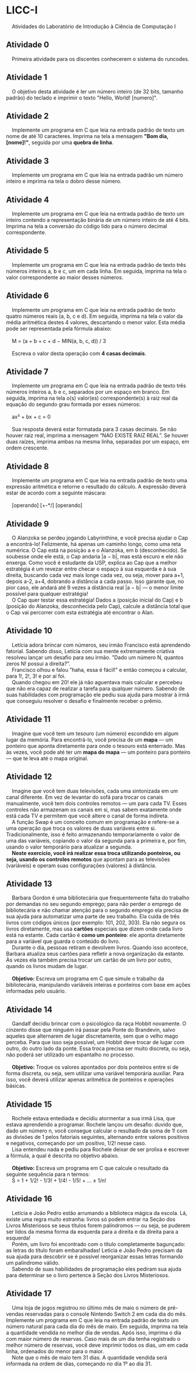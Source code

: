 # LICC-I
&nbsp;&nbsp;&nbsp;&nbsp;Atividades do Laboratório de Introdução à Ciência de Computação I
## Atividade 0
&nbsp;&nbsp;&nbsp;&nbsp;Primeira atividade para os discentes conhecerem o sistema do runcodes.
## Atividade 1
&nbsp;&nbsp;&nbsp;&nbsp;O objetivo desta atividade é ler um número inteiro (de 32 bits, tamanho padrão) do teclado e imprimir o texto "Hello, World! [numero]".
## Atividade 2
&nbsp;&nbsp;&nbsp;&nbsp;Implemente um programa em C que leia na entrada padrão de texto um nome de até 10 caracteres. Imprima na tela a mensagem **"Bom dia, [nome]!"**, seguida por uma **quebra de linha**.
## Atividade 3
&nbsp;&nbsp;&nbsp;&nbsp;Implemente um programa em C que leia na entrada padrão um número inteiro e imprima na tela o dobro desse número.
## Atividade 4
&nbsp;&nbsp;&nbsp;&nbsp;Implemente um programa em C que leia na entrada padrão de texto um inteiro contendo a representação binária de um número inteiro de até 4 bits. Imprima na tela a conversão do código lido para o número decimal correspondente.
## Atividade 5
&nbsp;&nbsp;&nbsp;&nbsp;Implemente um programa em C que leia na entrada padrão de texto três números inteiros a, b e c, um em cada linha. Em seguida, imprima na tela o valor correspondente ao maior desses números.
## Atividade 6
&nbsp;&nbsp;&nbsp;&nbsp;Implemente um programa em C que leia na entrada padrão de texto quatro números reais (a, b, c e d). Em seguida, imprima na tela o valor da média aritmética destes 4 valores, descartando o menor valor. Esta média pode ser representada pela fórmula abaixo:<br><br>
&nbsp;&nbsp;&nbsp;&nbsp;M = (a + b + c + d − MIN(a, b, c, d)) / 3<br><br>
&nbsp;&nbsp;&nbsp;&nbsp;Escreva o valor desta operação com **4 casas decimais**.
## Atividade 7
&nbsp;&nbsp;&nbsp;&nbsp;Implemente um programa em C que leia na entrada padrão de texto três números inteiros a, b e c, separados por um espaço em branco. Em seguida, imprima na tela o(s) valor(es) correspondente(s) à raiz real da equação do segundo grau formada por esses números:<br><br>
&nbsp;&nbsp;&nbsp;&nbsp;ax² + bx + c = 0<br><br>
&nbsp;&nbsp;&nbsp;&nbsp;Sua resposta deverá estar formatada para 3 casas decimais. Se não houver raiz real, imprima a mensagem “NAO EXISTE RAIZ REAL”. Se houver duas raízes, imprima ambas na mesma linha, separadas por um espaço, em ordem crescente.
## Atividade 8
&nbsp;&nbsp;&nbsp;&nbsp;Implemente um programa em C que leia na entrada padrão de texto uma expressão aritmética e retorne o resultado do cálculo. A expressão deverá estar de acordo com a seguinte máscara:<br><br>
&nbsp;&nbsp;&nbsp;&nbsp;[operando] [+-*/] [operando]
## Atividade 9
&nbsp;&nbsp;&nbsp;&nbsp;O Alanzoka se perdeu jogando Labyrinthine, e você precisa ajudar o Cap a encontrá-lo! Felizmente, há apenas um caminho longo, como uma reta numérica. O Cap está na posição a e o Alanzoka, em b (desconhecido). Se soubesse onde ele está, o Cap andaria |a − b|, mas está escuro e ele não enxerga. Como você é estudante da USP, explica ao Cap que a melhor estratégia é um revezar entre checar o espaço à sua esquerda e à sua direita, buscando cada vez mais longe cada vez, ou seja, mover para a+1, depois a-2, a+4, dobrando a distância a cada passo. Isso garante que, no pior caso, ele andará até 9 vezes a distância real |a − b| — o menor limite possível para qualquer estratégia!<br>
&nbsp;&nbsp;&nbsp;&nbsp;O Cap quer testar essa estratégia! Dados a (posição inicial do Cap) e b (posição do Alanzoka, desconhecida pelo Cap), calcule a distância total que o Cap vai percorrer com esta estratégia até encontrar o Alan.
## Atividade 10
&nbsp;&nbsp;&nbsp;&nbsp;Letícia adora brincar com números, seu irmão Francisco está aprendendo fatorial. Sabendo disso, Letícia com sua mente extremamente criativa resolveu lançar um desafio para seu irmão. ”Dado um número N, quantos zeros N! possui a direita?”.<br>
&nbsp;&nbsp;&nbsp;&nbsp;Francisco olhou e falou ”haha, essa é fácil!” e então começou a calcular, para 1!, 2!, 3! e por aí foi.<br>
&nbsp;&nbsp;&nbsp;&nbsp;Quando chegou em 20! ele já não aguentava mais calcular e percebeu que não era capaz de realizar a tarefa para qualquer número. Sabendo de suas habilidades com programação ele pediu sua ajuda para mostrar à irmã que conseguiu resolver o desafio e finalmente receber o prêmio.
## Atividade 11
&nbsp;&nbsp;&nbsp;&nbsp;Imagine que você tem um tesouro (um número) escondido em algum lugar da memória. Para encontrá-lo, você precisa de um **mapa** — um ponteiro que aponta diretamente para onde o tesouro está enterrado. Mas às vezes, você pode até ter um **mapa do mapa** — um ponteiro para ponteiro — que te leva até o mapa original.
## Atividade 12
&nbsp;&nbsp;&nbsp;&nbsp;Imagine que você tem duas televisões, cada uma sintonizada em um canal diferente. Em vez de levantar do sofá para trocar os canais manualmente, você tem dois controles remotos — um para cada TV. Esses controles não armazenam os canais em si, mas sabem exatamente onde está cada TV e permitem que você altere o canal de forma indireta.<br>
&nbsp;&nbsp;&nbsp;&nbsp;A função Swap é um conceito comum em programação e refere-se a uma operação que troca os valores de duas variáveis entre si. Tradicionalmente, isso é feito armazenando temporariamente o valor de uma das variáveis, copiando o valor da segunda para a primeira e, por fim, usando o valor temporário para atualizar a segunda.<br>
&nbsp;&nbsp;&nbsp;&nbsp;**Neste exercício, você irá realizar essa troca utilizando ponteiros, ou seja, usando os controles remotos** que apontam para as televisões (variáveis) e operam suas configurações (valores) à distância.
## Atividade 13
&nbsp;&nbsp;&nbsp;&nbsp;Barbara Gordon é uma bibliotecária que frequentemente falta do trabalho por demandas no seu segundo emprego; para não perder o emprego de bibliotecária e não chamar atenção para o segundo emprego ela precisa de sua ajuda para automatizar uma parte de seu trabalho. Ela cuida de três livros com códigos únicos (por exemplo: 101, 202, 303). Ela não segura os livros diretamente, mas usa **cartões** especiais que dizem onde cada livro está na estante. Cada cartão é **como um ponteiro**: ele aponta diretamente para a variável que guarda o conteúdo do livro.<br>
&nbsp;&nbsp;&nbsp;&nbsp;Durante o dia, pessoas retiram e devolvem livros. Quando isso acontece, Barbara atualiza seus cartões para refletir a nova organização da estante. Às vezes ela também precisa trocar um cartão de um livro por outro, quando os livros mudam de lugar.<br><br>
&nbsp;&nbsp;&nbsp;&nbsp;**Objetivo:** Escreva um programa em C que simule o trabalho da bibliotecária, manipulando variáveis inteiras e ponteiros com base em ações informadas pelo usuário.
## Atividade 14
&nbsp;&nbsp;&nbsp;&nbsp;Gandalf decidiu brincar com o psicológico da raça Hobbit novamente. O cinzento disse que ninguém irá passar pela Ponte do Brandevin, salvo aqueles que alternarem de lugar discretamente, sem que o velho mago perceba. Para que isso seja possível, um Hobbit deve trocar de lugar com outro, do outro lado da ponte. Essa troca precisa ser muito discreta, ou seja, não poderá ser utilizado um espantalho no processo.<br><br>
&nbsp;&nbsp;&nbsp;&nbsp;**Objetivo:** Troque os valores apontados por dois ponteiros entre si de forma discreta, ou seja, sem utilizar uma variável temporária auxiliar. Para isso, você deverá utilizar apenas aritmética de ponteiros e operações básicas.
## Atividade 15
&nbsp;&nbsp;&nbsp;&nbsp;Rochele estava entediada e decidiu atormentar a sua irmã Lisa, que estava aprendendo a programar. Rochele lançou um desafio: duvido que, dado um número n, você consegue calcular o resultado da soma de 1! com as divisões de 1 pelos fatoriais seguintes, alternando entre valores positivos e negativos, começando por um positivo, 1/2! nesse caso.<br>
&nbsp;&nbsp;&nbsp;&nbsp;Lisa entendeu nada e pediu para Rochele deixar de ser prolixa e escrever a fórmula, a qual é descrita no objetivo abaixo.<br><br>
&nbsp;&nbsp;&nbsp;&nbsp;**Objetivo:** Escreva um programa em C que calcule o resultado da seguinte sequência para n termos:<br>
&nbsp;&nbsp;&nbsp;&nbsp;S = 1 + 1/2! - 1/3! + 1/4! - 1/5! + ... ± 1/n!
## Atividade 16
&nbsp;&nbsp;&nbsp;&nbsp;Letícia e João Pedro estão arrumando a biblioteca mágica da escola. Lá, existe uma regra muito estranha: livros só podem entrar na Seção dos Livros Misteriosos se seus títulos forem palíndromos — ou seja, se puderem ser lidos da mesma forma da esquerda para a direita e da direita para a esquerda!<br>
&nbsp;&nbsp;&nbsp;&nbsp;Porém, um livro foi encontrado com o título completamente bagunçado: as letras do título foram embaralhadas! Letícia e João Pedro precisam da sua ajuda para descobrir se é possı́vel reorganizar essas letras formando um palíndromo válido.<br>
&nbsp;&nbsp;&nbsp;&nbsp;Sabendo de suas habilidades de programação eles pediram sua ajuda para determinar se o livro pertence à Seção dos Livros Misteriosos.
## Atividade 17
&nbsp;&nbsp;&nbsp;&nbsp;Uma loja de jogos registrou no último mês de maio o número de pré-vendas reservadas para o console Nintendo Switch 2 em cada dia do mês. Implemente um programa em C que leia na entrada padrão de texto um número natural para cada dia do mês de maio. Em seguida, imprima na tela a quantidade vendida no melhor dia de vendas. Após isso, imprima o dia com maior número de reservas. Caso mais de um dia tenha registrado o melhor número de reservas, você deve imprimir todos os dias, um em cada linha, ordenados do menor para o maior.<br>
&nbsp;&nbsp;&nbsp;&nbsp;Note que o mês de maio tem 31 dias. A quantidade vendida será informada na ordem de dias, começando no dia 1º ao dia 31.
